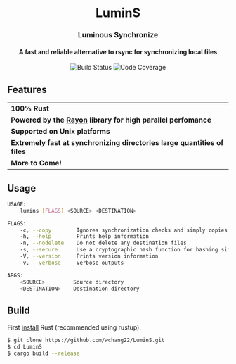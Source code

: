 <h1 align="center">LuminS</h1>
<h3 align="center">Luminous Synchronize</h3>
<h4 align="center">A fast and reliable alternative to rsync for synchronizing local files</h4>

<p align="center">
<img src="https://travis-ci.org/wchang22/LuminS.svg?branch=master" alt="Build Status" />
  <img src="https://codecov.io/gh/wchang22/LuminS/branch/master/graph/badge.svg" alt="Code Coverage" />
</p>

<h2>Features</h2>

<table>
    <tr><td><b>100% Rust</b></td></tr>
    <tr><td><b>Powered by the <a href="https://github.com/rayon-rs/rayon">Rayon</a> library for high parallel perfomance</b></td></tr>
    <tr><td><b>Supported on Unix platforms</b></td></tr>
    <tr><td><b>Extremely fast at synchronizing directories large quantities of files</b></td></tr>
    <tr><td><b>More to Come!</b></td></tr>
</table>


<h2>Usage</h2>

```bash
USAGE:
    lumins [FLAGS] <SOURCE> <DESTINATION>

FLAGS:
    -c, --copy        Ignores synchronization checks and simply copies all files over
    -h, --help        Prints help information
    -n, --nodelete    Do not delete any destination files
    -s, --secure      Use a cryptographic hash function for hashing similar files
    -V, --version     Prints version information
    -v, --verbose     Verbose outputs

ARGS:
    <SOURCE>         Source directory
    <DESTINATION>    Destination directory
```

<h2>Build</h2>

First <a href="https://www.rust-lang.org/tools/install">install</a> Rust (recommended using rustup).

```zsh
$ git clone https://github.com/wchang22/LuminS.git
$ cd LuminS
$ cargo build --release
```
